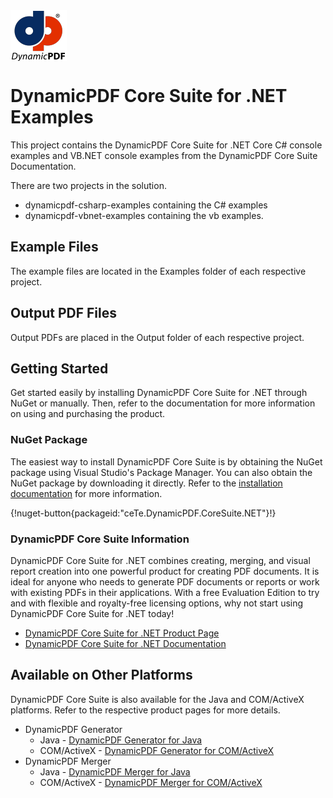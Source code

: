 <img src="./logo-small.png" align="center">

# DynamicPDF Core Suite for .NET Examples

This project contains the DynamicPDF Core Suite for .NET Core C# console examples and VB.NET console examples from the DynamicPDF Core Suite Documentation.

There are two projects in the solution.

* dynamicpdf-csharp-examples containing the C# examples
* dynamicpdf-vbnet-examples containing the vb examples.

## Example Files
The example files are located in the Examples folder of each respective project.

## Output PDF Files
Output PDFs are placed in the Output folder of each respective project.

## <a id="GettingStarted"></a>Getting Started

Get started easily by installing DynamicPDF Core Suite for .NET through NuGet or manually. Then, refer to the documentation for more information on using and purchasing the product.

### NuGet Package

The easiest way to install DynamicPDF Core Suite is by obtaining the NuGet package using Visual Studio's Package Manager. You can also obtain the NuGet package by downloading it directly. Refer to the [installation documentation](/docs/dotnet/dynamic-pdf-referencing-assembly-and-deployment "Referencing the Assembly and Deployment") for more information.

{!nuget-button{packageid:"ceTe.DynamicPDF.CoreSuite.NET"}!}

### DynamicPDF Core Suite Information
DynamicPDF Core Suite for .NET combines creating, merging, and visual report creation into one powerful product for creating PDF documents. It is ideal for anyone who needs to generate PDF documents or reports or work with existing PDFs in their applications. With a free Evaluation Edition to try and with flexible and royalty-free licensing options, why not start using DynamicPDF Core Suite for .NET today!

* [DynamicPDF Core Suite for .NET Product Page](https://www.dynamicpdf.com/PDF-Suite-.NET.aspx "DynamicPDF Core Suite")
* [DynamicPDF Core Suite for .NET Documentation](/docs/dotnet/dynamic-pdf-core-suite-welcome "Create PDFs in .NET Core")

## <a id="OtherPlatforms"></a>Available on Other Platforms
DynamicPDF Core Suite is also available for the  Java and COM/ActiveX platforms. Refer to the respective product pages for more details.

* DynamicPDF Generator
  * Java - [DynamicPDF Generator for Java](https://www.dynamicpdf.com/Generate-PDF-Java.aspx "Dynamic PDF Generator for Java")
  * COM/ActiveX - [DynamicPDF Generator for COM/ActiveX](https://www.dynamicpdf.com/Generate-PDF-COM.aspx "Dynamic PDF Generator for COM/ActiveX")
* DynamicPDF Merger
  * Java - [DynamicPDF Merger for Java](https://www.dynamicpdf.com/Merge-PDF-Java.aspx "Dynamic PDF Merger for Java")
  * COM/ActiveX - [DynamicPDF Merger for COM/ActiveX](https://www.dynamicpdf.com/Merge-PDF-COM.aspx "Dynamic PDF Merger for COM/ActiveX")